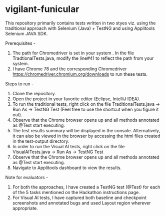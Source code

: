 # vigilant-funicular

This repository primarily contains tests written in two styes viz. using the traditional approach with Selenium (Java) + TestNG and using Applitools Selenium JAVA SDK.

Prerequisites -  
1. The path for Chromedriver is set in your system . In the file TradtionalTests.java, modify the line#41 to reflect the path from your system.  
2. I have Chrome 78 and the corresponding Chromedriver https://chromedriver.chromium.org/downloads to run these tests.  

Steps to run -  
1. Clone the repository.  
2. Open the project in your favorite editor (Eclipse, IntelliJ IDEA).  
3. To run the traditional tests, right click on the file TraditionalTests.java -> Run As -> TestNG Test (Feel free to use the shortcut when you figure it out).  
4. Observe that the Chrome browser opens up and all methods annotated as @Test start executing.  
5. The test results summary will be displayed in the console. Alternatively, it can also be viewed in the browser by accessing the html files created in the test-output directory.  
6. In order to run the Visual AI tests, right click on the file VisualAITests.java -> Run As -> TestNG Test  
7. Observe that the Chrome browser opens up and all methods annotated as @Test start executing.  
8. Navigate to Applitools dashboard to view the results.  

Note for evaluators  -  
1. For both the approaches, I have created a TestNG test (@Test) for each of the 5 tasks mentioned on the Hackathon instructions page.  
2. For Visual AI tests, I have captured both baseline and checkpoint screenshots and annotated bugs and used Layout region wherever appropriate.  
